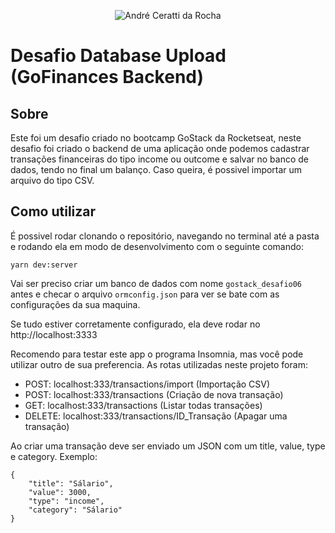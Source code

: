 <p align="center">
  <img src="https://i.imgur.com/Wh3jjrl.png" alt="André Ceratti da Rocha" />
</p>

# Desafio Database Upload (GoFinances Backend)

## Sobre
Este foi um desafio criado no bootcamp GoStack da Rocketseat, neste desafio foi criado o backend de uma aplicação onde podemos cadastrar transações financeiras do tipo income ou outcome e salvar no banco de dados, tendo no final um balanço.
Caso queira, é possivel importar um arquivo do tipo CSV.

## Como utilizar

É possivel rodar clonando o repositório, navegando no terminal até a pasta e rodando ela em modo de desenvolvimento com o seguinte comando:

```
yarn dev:server
```

Vai ser preciso criar um banco de dados com nome ```gostack_desafio06``` antes e checar o arquivo ```ormconfig.json``` para ver se bate com as configurações da sua maquina.

Se tudo estiver corretamente configurado, ela deve rodar no http://localhost:3333

Recomendo para testar este app o programa Insomnia, mas você pode utilizar outro de sua preferencia. As rotas utilizadas neste projeto foram:
- POST: localhost:333/transactions/import (Importação CSV)
- POST: localhost:333/transactions (Criação de nova transação)
- GET: localhost:333/transactions (Listar todas transações)
- DELETE: localhost:333/transactions/ID_Transação (Apagar uma transação)


Ao criar uma transação deve ser enviado um JSON com um title, value, type e category. Exemplo:
```
{
	"title": "Sálario",
	"value": 3000,
	"type": "income",
	"category": "Sálario"
}
```
